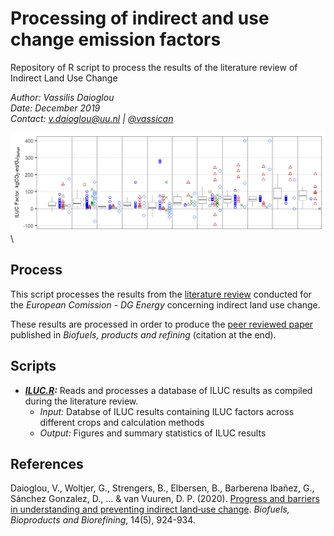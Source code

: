 # Processing of indirect and use change emission factors
Repository of R script to process the results of the literature review of Indirect Land Use Change

*Author: Vassilis Daioglou*\
*Date: December 2019*\
*Contact: v.daioglou@uu.nl | [@vassican](https://twitter.com/vassican)*

![](Fig_all_cropped.png)\

## Process
This script processes the results from the [literature review](https://ec.europa.eu/energy/sites/ener/files/documents/20170816_iluc_finalstudyreport.pdf) conducted for the *European Comission - DG Energy* concerning indirect land use change. 

These results are processed in order to produce the [peer reviewed paper](https://onlinelibrary.wiley.com/doi/full/10.1002/bbb.2124) published in *Biofuels, products and refining* (citation at the end). 

## Scripts
- ***[ILUC.R](https://github.com/VassilisDaioglou/iLUC/blob/master/ILUC.R):*** Reads and processes a database of ILUC results as compiled during the literature review. 
  - *Input:* Databse of ILUC results containing ILUC factors across different crops and calculation methods
  - *Output:* Figures and summary statistics of ILUC results
  
## References
Daioglou, V., Woltjer, G., Strengers, B., Elbersen, B., Barberena Ibañez, G., Sánchez Gonzalez, D., ... & van Vuuren, D. P. (2020). [Progress and barriers in understanding and preventing indirect land‐use change](https://onlinelibrary.wiley.com/doi/full/10.1002/bbb.2124). *Biofuels, Bioproducts and Biorefining*, 14(5), 924-934.
  

